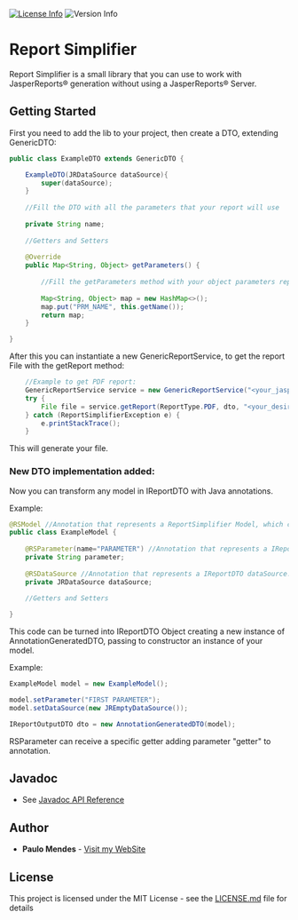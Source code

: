 [![License Info](https://img.shields.io/github/license/paulomendestec/report-simplifier.svg?style=flat-square)](LICENSE.md)
![Version Info](https://img.shields.io/github/release/paulomendestec/report-simplifier.svg?style=flat-square)


# Report Simplifier

Report Simplifier is a small library that you can use to work with JasperReports® generation without using a JasperReports® Server.

## Getting Started

First you need to add the lib to your project, then create a DTO, extending GenericDTO:

```java
public class ExampleDTO extends GenericDTO {

    ExampleDTO(JRDataSource dataSource){
        super(dataSource);
    }
    
    //Fill the DTO with all the parameters that your report will use
    
    private String name;
    
    //Getters and Setters
    
    @Override
    public Map<String, Object> getParameters() {
    
        //Fill the getParameters method with your object parameters representation
        
        Map<String, Object> map = new HashMap<>();
        map.put("PRM_NAME", this.getName());
        return map;
    }

}
```

After this you can instantiate a new GenericReportService, to get the report File with the getReport method:

```java
    //Example to get PDF report:
    GenericReportService service = new GenericReportService("<your_jasper_file_path>");
    try {
        File file = service.getReport(ReportType.PDF, dto, "<your_desired_save_location>");
    } catch (ReportSimplifierException e) {
        e.printStackTrace();
    }
```

This will generate your file.

### New DTO implementation added:

Now you can transform any model in IReportDTO with Java annotations.

Example:

```java
@RSModel //Annotation that represents a ReportSimplifier Model, which can be turned in IReportDTO Object
public class ExampleModel {
    
    @RSParameter(name="PARAMETER") //Annotation that represents a IReportDTO parameter.
    private String parameter;
    
    @RSDataSource //Annotation that represents a IReportDTO dataSource.
    private JRDataSource dataSource;
    
    //Getters and Setters

}
```
This code can be turned into IReportDTO Object creating a new instance of AnnotationGeneratedDTO, passing to constructor an instance of your model.

Example:

```java
ExampleModel model = new ExampleModel();

model.setParameter("FIRST PARAMETER");
model.setDataSource(new JREmptyDataSource());

IReportOutputDTO dto = new AnnotationGeneratedDTO(model);
```

RSParameter can receive a specific getter adding parameter "getter" to annotation.

## Javadoc

* See [Javadoc API Reference](https://paulomendes.dev/rs-javadoc)

## Author

* **Paulo Mendes** - [Visit my WebSite](https://paulomendes.dev)

## License

This project is licensed under the MIT License - see the [LICENSE.md](LICENSE.md) file for details
